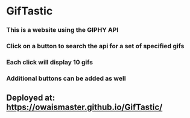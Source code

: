 # GifTastic
### This is a website using the GIPHY API
### Click on a button to search the api for a set of specified gifs
### Each click will display 10 gifs
### Additional buttons can be added as well
## Deployed at: https://owaismaster.github.io/GifTastic/
